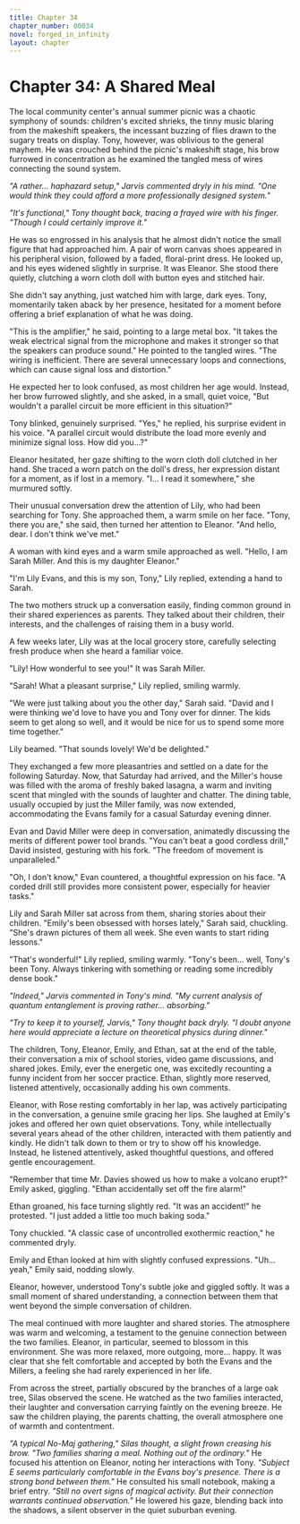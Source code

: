 ```yaml
---
title: Chapter 34
chapter_number: 00034
novel: forged_in_infinity
layout: chapter
---
```


# **Chapter 34: A Shared Meal**

The local community center's annual summer picnic was a chaotic symphony
of sounds: children's excited shrieks, the tinny music blaring from the
makeshift speakers, the incessant buzzing of flies drawn to the sugary
treats on display. Tony, however, was oblivious to the general mayhem.
He was crouched behind the picnic's makeshift stage, his brow furrowed
in concentration as he examined the tangled mess of wires connecting the
sound system.

*"A rather... haphazard setup," Jarvis commented dryly in his mind. "One
would think they could afford a more professionally designed system."*

*"It's functional," Tony thought back, tracing a frayed wire with his
finger. "Though I could certainly improve it."*

He was so engrossed in his analysis that he almost didn't notice the
small figure that had approached him. A pair of worn canvas shoes
appeared in his peripheral vision, followed by a faded, floral-print
dress. He looked up, and his eyes widened slightly in surprise. It was
Eleanor. She stood there quietly, clutching a worn cloth doll with
button eyes and stitched hair.

She didn't say anything, just watched him with large, dark eyes. Tony,
momentarily taken aback by her presence, hesitated for a moment before
offering a brief explanation of what he was doing.

"This is the amplifier," he said, pointing to a large metal box. "It
takes the weak electrical signal from the microphone and makes it
stronger so that the speakers can produce sound." He pointed to the
tangled wires. "The wiring is inefficient. There are several unnecessary
loops and connections, which can cause signal loss and distortion."

He expected her to look confused, as most children her age would.
Instead, her brow furrowed slightly, and she asked, in a small, quiet
voice, "But wouldn't a parallel circuit be more efficient in this
situation?"

Tony blinked, genuinely surprised. "Yes," he replied, his surprise
evident in his voice. "A parallel circuit would distribute the load more
evenly and minimize signal loss. How did you...?"

Eleanor hesitated, her gaze shifting to the worn cloth doll clutched in
her hand. She traced a worn patch on the doll's dress, her expression
distant for a moment, as if lost in a memory. \"I\... I read it
somewhere,\" she murmured softly.

Their unusual conversation drew the attention of Lily, who had been
searching for Tony. She approached them, a warm smile on her face.
"Tony, there you are," she said, then turned her attention to Eleanor.
"And hello, dear. I don't think we've met."

A woman with kind eyes and a warm smile approached as well. \"Hello, I
am Sarah Miller. And this is my daughter Eleanor.\"

"I'm Lily Evans, and this is my son, Tony," Lily replied, extending a
hand to Sarah.

The two mothers struck up a conversation easily, finding common ground
in their shared experiences as parents. They talked about their
children, their interests, and the challenges of raising them in a busy
world.

A few weeks later, Lily was at the local grocery store, carefully
selecting fresh produce when she heard a familiar voice.

"Lily! How wonderful to see you!" It was Sarah Miller.

"Sarah! What a pleasant surprise," Lily replied, smiling warmly.

"We were just talking about you the other day," Sarah said. "David and I
were thinking we'd love to have you and Tony over for dinner. The kids
seem to get along so well, and it would be nice for us to spend some
more time together."

Lily beamed. "That sounds lovely! We'd be delighted."

They exchanged a few more pleasantries and settled on a date for the
following Saturday. Now, that Saturday had arrived, and the Miller's
house was filled with the aroma of freshly baked lasagna, a warm and
inviting scent that mingled with the sounds of laughter and chatter. The
dining table, usually occupied by just the Miller family, was now
extended, accommodating the Evans family for a casual Saturday evening
dinner.

Evan and David Miller were deep in conversation, animatedly discussing
the merits of different power tool brands. "You can't beat a good
cordless drill," David insisted, gesturing with his fork. "The freedom
of movement is unparalleled."

"Oh, I don't know," Evan countered, a thoughtful expression on his face.
"A corded drill still provides more consistent power, especially for
heavier tasks."

Lily and Sarah Miller sat across from them, sharing stories about their
children. "Emily's been obsessed with horses lately," Sarah said,
chuckling. "She's drawn pictures of them all week. She even wants to
start riding lessons."

"That's wonderful!" Lily replied, smiling warmly. "Tony's been... well,
Tony's been Tony. Always tinkering with something or reading some
incredibly dense book."

*"Indeed," Jarvis commented in Tony's mind. "My current analysis of
quantum entanglement is proving rather... absorbing."*

*"Try to keep it to yourself, Jarvis," Tony thought back dryly. "I doubt
anyone here would appreciate a lecture on theoretical physics during
dinner."*

The children, Tony, Eleanor, Emily, and Ethan, sat at the end of the
table, their conversation a mix of school stories, video game
discussions, and shared jokes. Emily, ever the energetic one, was
excitedly recounting a funny incident from her soccer practice. Ethan,
slightly more reserved, listened attentively, occasionally adding his
own comments.

Eleanor, with Rose resting comfortably in her lap, was actively
participating in the conversation, a genuine smile gracing her lips. She
laughed at Emily's jokes and offered her own quiet observations. Tony,
while intellectually several years ahead of the other children,
interacted with them patiently and kindly. He didn't talk down to them
or try to show off his knowledge. Instead, he listened attentively,
asked thoughtful questions, and offered gentle encouragement.

"Remember that time Mr. Davies showed us how to make a volcano erupt?"
Emily asked, giggling. "Ethan accidentally set off the fire alarm!"

Ethan groaned, his face turning slightly red. "It was an accident!" he
protested. "I just added a little too much baking soda."

Tony chuckled. "A classic case of uncontrolled exothermic reaction," he
commented dryly.

Emily and Ethan looked at him with slightly confused expressions. "Uh...
yeah," Emily said, nodding slowly.

Eleanor, however, understood Tony's subtle joke and giggled softly. It
was a small moment of shared understanding, a connection between them
that went beyond the simple conversation of children.

The meal continued with more laughter and shared stories. The atmosphere
was warm and welcoming, a testament to the genuine connection between
the two families. Eleanor, in particular, seemed to blossom in this
environment. She was more relaxed, more outgoing, more... happy. It was
clear that she felt comfortable and accepted by both the Evans and the
Millers, a feeling she had rarely experienced in her life.

From across the street, partially obscured by the branches of a large
oak tree, Silas observed the scene. He watched as the two families
interacted, their laughter and conversation carrying faintly on the
evening breeze. He saw the children playing, the parents chatting, the
overall atmosphere one of warmth and contentment.

*"A typical No-Maj gathering," Silas thought, a slight frown creasing
his brow. "Two families sharing a meal. Nothing out of the ordinary."*
He focused his attention on Eleanor, noting her interactions with Tony.
*"Subject E seems particularly comfortable in the Evans boy's presence.
There is a strong bond between them."* He consulted his small notebook,
making a brief entry. *"Still no overt signs of magical activity. But
their connection warrants continued observation."* He lowered his gaze,
blending back into the shadows, a silent observer in the quiet suburban
evening.
